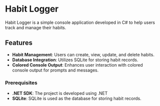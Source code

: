 # Habit Logger

Habit Logger is a simple console application developed in C# to help users track and manage their habits. 

## Features

- **Habit Management**: Users can create, view, update, and delete habits.
- **Database Integration**: Utilizes SQLite for storing habit records.
- **Colored Console Output**: Enhances user interaction with colored console output for prompts and messages.


### Prerequisites

- **.NET SDK**: The project is developed using .NET
- **SQLite**: SQLite is used as the database for storing habit records. 
